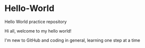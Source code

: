 # Hello-World
Hello World practice repository

Hi all, welcome to my hello world!

I'm new to GitHub and coding in general, learning one step at a time
